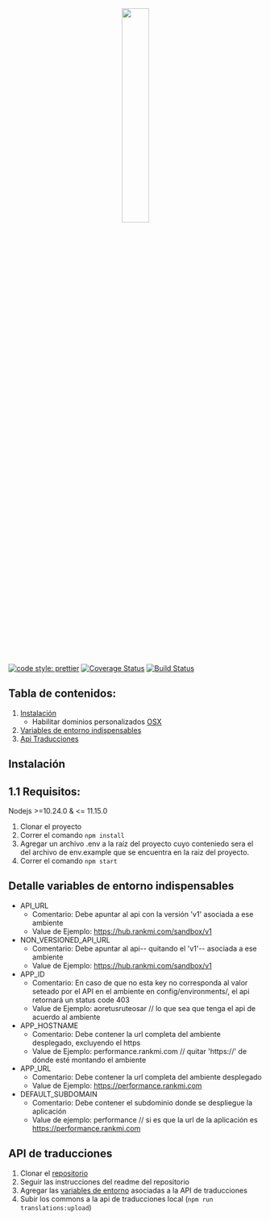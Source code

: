 <div align="center">
  <img src="app/assets/images/logo.png" href="https://app.rankmi.com" width="33%"/>
</div>

[![code style: prettier](https://img.shields.io/badge/code_style-prettier-ff69b4.svg?style=flat-square)](https://github.com/prettier/prettier)
[![Coverage Status](https://coveralls.io/repos/github/Rankmi/app/badge.svg?branch=development&t=eo1yjl)](https://coveralls.io/github/Rankmi/app?branch=development)
[![Build Status](https://travis-ci.com/Rankmi/app.svg?token=SJB5xS8GHzjGx4R5kiKa&branch=master)](https://travis-ci.com/Rankmi/app)

## Tabla de contenidos:

1.  [Instalación](#installation)
    - Habilitar dominios personalizados [OSX](https://gist.github.com/ogrrd/5831371)
2.  [Variables de entorno indispensables](#environments)
3.  [Api Traducciones](#translations)

<a name="installation"></a>

## Instalación

## 1.1 Requisitos:

Nodejs >=10.24.0 & <= 11.15.0

1.  Clonar el proyecto
2.  Correr el comando `npm install`
3.  Agregar un archivo .env a la raíz del proyecto cuyo conteniedo sera el del archivo de env.example que se encuentra en la raiz del proyecto.
4.  Correr el comando `npm start`

<a name="environments"></a>

## Detalle variables de entorno indispensables

- API_URL
  - Comentario: Debe apuntar al api con la versión 'v1' asociada a ese ambiente
  - Value de Ejemplo: https://hub.rankmi.com/sandbox/v1
- NON_VERSIONED_API_URL
  - Comentario: Debe apuntar al api-- quitando el 'v1'-- asociada a ese ambiente
  - Value de Ejemplo: https://hub.rankmi.com/sandbox/v1
- APP_ID
  - Comentario: En caso de que no esta key no corresponda al valor seteado por el API en el ambiente en config/environments/<evironmentName>, el api retornará un status code 403
  - Value de Ejemplo: aoretusruteosar // lo que sea que tenga el api de acuerdo al ambiente
- APP_HOSTNAME
  - Comentario: Debe contener la url completa del ambiente desplegado, excluyendo el https
  - Value de Ejemplo: performance.rankmi.com // quitar 'https://' de dónde esté montando el ambiente
- APP_URL
  - Comentario: Debe contener la url completa del ambiente desplegado
  - Value de Ejemplo: https://performance.rankmi.com
- DEFAULT_SUBDOMAIN
  - Comentario: Debe contener el subdominio donde se despliegue la aplicación
  - Value de ejemplo: performance // si es que la url de la aplicación es https://performance.rankmi.com

<a name="translations"></a>

## API de traducciones

1. Clonar el [repositorio](https://github.com/Rankmi/translations-api)
2. Seguir las instrucciones del readme del repositorio
3. Agregar las [variables de entorno](#environment-variables) asociadas a la API de traducciones
4. Subir los commons a la api de traducciones local (`npm run translations:upload`)
   <a name="environments"></a>
